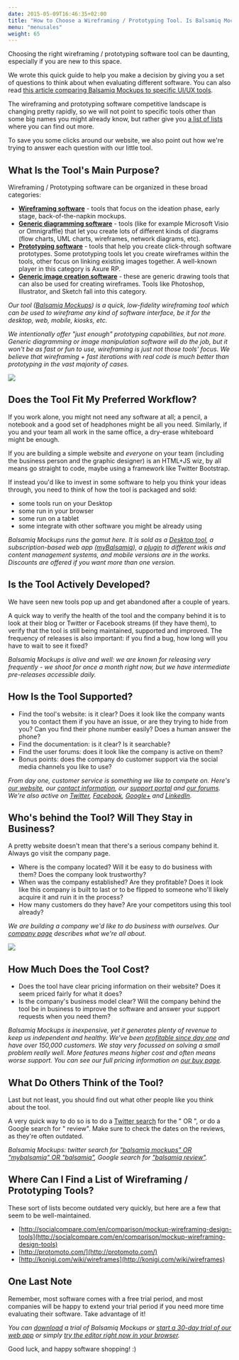 ```yaml
---
date: 2015-05-09T16:46:35+02:00
title: "How to Choose a Wireframing / Prototyping Tool. Is Balsamiq Mockups the Right Tool for Me?"
menu: "menusales"
weight: 65
---
```


Choosing the right wireframing / prototyping software tool can be daunting, especially if you are new to this space.

We wrote this quick guide to help you make a decision by giving you a set of questions to think about when evaluating different software. You can also read [this article comparing Balsamiq Mockups to specific UI/UX tools](/sales/othertools/).

The wireframing and prototyping software competitive landscape is changing pretty rapidly, so we will not point to specific tools other than some big names you might already know, but rather give you [a list of lists](#lists) where you can find out more.

To save you some clicks around our website, we also point out how we're trying to answer each question with our little tool.

## What Is the Tool's Main Purpose?

Wireframing / Prototyping software can be organized in these broad categories:

*   **[Wireframing software](/sales/othertools/#other-wireframing-tools-moqups-pidoco-mockingbird)** - tools that focus on the ideation phase, early stage, back-of-the-napkin mockups.
*   **[Generic diagramming software](/sales/othertools/#generic-diagramming-tools-visio-keynote-omnigraffle-gliffy-powerpoint)** - tools (like for example Microsoft Visio or Omnigraffle) that let you create lots of different kinds of diagrams (flow charts, UML charts, wireframes, network diagrams, etc).
*   **[Prototyping software](/sales/othertools/#prototyping-tools-axure-uxpin-proto-io)** - tools that help you create click-through software prototypes. Some prototyping tools let you create wireframes within the tools, other focus on linking existing images together. A well-known player in this category is Axure RP.
*   **[Generic image creation software](/sales/othertools/#generic-visual-design-tools-photoshop-illustrator-sketch)** - these are generic drawing tools that can also be used for creating wireframes. Tools like Photoshop, Illustrator, and Sketch fall into this category.

_Our tool ([Balsamiq Mockups](https://balsamiq.com/products/mockups)) is a quick, low-fidelity wireframing tool which can be used to wireframe any kind of software interface, be it for the desktop, web, mobile, kiosks, etc._

_We intentionally offer "just enough" prototyping capabilities, but not more. Generic diagramming or image manipulation software will do the job, but it won't be as fast or fun to use, wireframing is just not those tools' focus. We believe that wireframing + fast iterations with real code is much better than prototyping in the vast majority of cases._

![](https://media.balsamiq.com/img/support/tutorials/interaction/doctypes.png)

## Does the Tool Fit My Preferred Workflow?

If you work alone, you might not need any software at all; a pencil, a notebook and a good set of headphones might be all you need. Similarly, if you and your team all work in the same office, a dry-erase whiteboard might be enough.

If you are building a simple website and _everyone_ on your team (including the business person and the graphic designer) is an HTML+JS wiz, by all means go straight to code, maybe using a framework like Twitter Bootstrap.

If instead you'd like to invest in some software to help you think your ideas through, you need to think of how the tool is packaged and sold:

*   some tools run on your Desktop
*   some run in your browser
*   some run on a tablet
*   some integrate with other software you might be already using

_Balsamiq Mockups runs the gamut here. It is sold as a [Desktop tool](https://balsamiq.com/products/mockups), a subscription-based web app ([myBalsamiq](https://balsamiq.com/products/mockups/mybalsamiq/)), a [plugin](https://balsamiq.com/products/mockups/plugins/) to different wikis and content management systems, and mobile versions are in the works. Discounts are offered if you want more than one version._

## Is the Tool Actively Developed?

We have seen new tools pop up and get abandoned after a couple of years.

A quick way to verify the health of the tool and the company behind it is to look at their blog or Twitter or Facebook streams (if they have them), to verify that the tool is still being maintained, supported and improved. The frequency of releases is also important: if you find a bug, how long will you have to wait to see it fixed?

_Balsamiq Mockups is alive and well: we are known for releasing very frequently - we shoot for once a month right now, but we have intermediate pre-releases accessible daily._

## How Is the Tool Supported?

*   Find the tool's website: is it clear? Does it look like the company wants you to contact them if you have an issue, or are they trying to hide from you? Can you find their phone number easily? Does a human answer the phone?
*   Find the documentation: is it clear? Is it searchable?
*   Find the user forums: does it look like the company is active on them?
*   Bonus points: does the company do customer support via the social media channels you like to use?

_From day one, customer service is something we like to compete on. Here's [our website](https://balsamiq.com), our [contact information](https://balsamiq.com/company/#contact), our [support portal](/) and [our forums](https://forums.balsamiq.com). We're also active on [Twitter](http://twitter.com/balsamiq), [Facebook](http://facebook.com/mockups), [Google+](https://plus.google.com/u/0/b/108567485147106048612/108567485147106048612/posts) and [LinkedIn](http://www.linkedin.com/groups/Balsamiq-Lovers-2483917)._

## Who's behind the Tool? Will They Stay in Business?

A pretty website doesn't mean that there's a serious company behind it. Always go visit the company page.

*   Where is the company located? Will it be easy to do business with them? Does the company look trustworthy?
*   When was the company established? Are they profitable? Does it look like this company is built to last or to be flipped to someone who'll likely acquire it and ruin it in the process?
*   How many customers do they have? Are your competitors using this tool already?

_We are building a company we'd like to do business with ourselves. Our [company page](https://balsamiq.com/company/) describes what we're all about._

[![](https://media.balsamiq.com/img/hero-team-framed.png)](https://balsamiq.com/company)

## How Much Does the Tool Cost?

*   Does the tool have clear pricing information on their website? Does it seem priced fairly for what it does?
*   Is the company's business model clear? Will the company behind the tool be in business to improve the software and answer your support requests when you need them?

_Balsamiq Mockups is inexpensive, yet it generates plenty of revenue to keep us independent and healthy. We've been [profitable since day one](https://balsamiq.com/company/#who) and have over 150,000 customers. We stay very focussed on solving a small problem really well. More features means higher cost and often means worse support. You can see our full pricing information on [our buy page](https://balsamiq.com/buy/)._

## What Do Others Think of the Tool?

Last but not least, you should find out what other people like you think about the tool.

A very quick way to do so is to do a [Twitter search](https://twitter.com/search-home) for the "<tool name> OR <company name>", or do a Google search for "<tool name> review". Make sure to check the dates on the reviews, as they're often outdated.

_Balsamiq Mockups: twitter search for ["balsamiq mockups" OR "mybalsamiq" OR "balsamiq"](https://twitter.com/search?q=%22balsamiq%20mockups%22%20OR%20%22myBalsamiq%22%20OR%20%22balsamiq%22), Google search for ["balsamiq review"](https://www.google.com/search?q=balsamiq+review)._

## Where Can I Find a List of Wireframing / Prototyping Tools?

These sort of lists become outdated very quickly, but here are a few that seem to be well-maintained.

*   [http://socialcompare.com/en/comparison/mockup-wireframing-design-tools](http://socialcompare.com/en/comparison/mockup-wireframing-design-tools)
*   [http://protomoto.com/](http://protomoto.com/)
*   [http://konigi.com/wiki/wireframes](http://konigi.com/wiki/wireframes)

## One Last Note

Remember, most software comes with a free trial period, and most companies will be happy to extend your trial period if you need more time evaluating their software. Take advantage of it!

_You can [download](https://balsamiq.com/download) a trial of Balsamiq Mockups or [start a 30-day trial of our web app](https://www.mybalsamiq.com/signup) or simply [try the editor right now in your browser](http://webdemo.balsamiq.com)._

Good luck, and happy software shopping! :)
